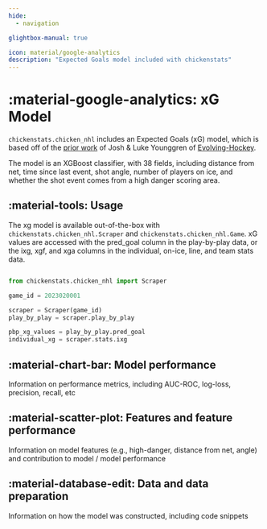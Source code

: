```yaml
---
hide:
  - navigation

glightbox-manual: true

icon: material/google-analytics
description: "Expected Goals model included with chickenstats"
---
```


# :material-google-analytics: **xG Model**

`chickenstats.chicken_nhl` includes an Expected Goals (xG) model, which is
based off of the [prior work](https://evolving-hockey.com/blog/a-new-expected-goals-model-for-predicting-goals-in-the-nhl/)
of Josh & Luke Younggren of [Evolving-Hockey](http://www.evolving-hockey.com).

The model is an XGBoost classifier, with 38 fields, including distance from net, time since last event, shot angle,
number of players on ice, and whether the shot event comes from a high danger scoring area.

## :material-tools: **Usage**

The xg model is available out-of-the-box with `chickenstats.chicken_nhl.Scraper` and `chickenstats.chicken_nhl.Game`.
xG values are accessed with the pred_goal column in the play-by-play data, or the ixg, xgf, and xga columns
in the individual, on-ice, line, and team stats data.

```python

from chickenstats.chicken_nhl import Scraper

game_id = 2023020001

scraper = Scraper(game_id)
play_by_play = scraper.play_by_play

pbp_xg_values = play_by_play.pred_goal
individual_xg = scraper.stats.ixg

```

## :material-chart-bar: **Model performance**

Information on performance metrics, including AUC-ROC, log-loss, precision, recall, etc

## :material-scatter-plot: **Features and feature performance**

Information on model features (e.g., high-danger, distance from net, angle) and contribution to 
model / model performance

## :material-database-edit: **Data and data preparation**

Information on how the model was constructed, including code snippets





